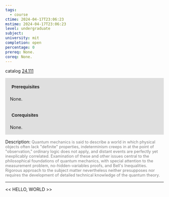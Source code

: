 ```yaml
---
tags:
  - course
ctime: 2024-04-17T23:06:23
mstime: 2024-04-17T23:06:23
level: undergraduate
subject: 
university: mit
completion: open
percentage: 0
prereq: None.
coreq: None.
---
```


catalog [24.111](http://student.mit.edu/catalog/m24a.html#24.111)

<span style="display: block; padding: 15px; background-color: rgb(100, 100, 100, 0.2);"><font id="m_prereq2847_0" style="display: block; font-family: Arial, sans-serif; font-weight: bold; padding: 5px">Prerequisites</font><br><span id="prereq2847_0">None.</span></span>
<span style="display: block; padding: 15px; background-color: rgb(100, 100, 100, 0.2);"><font id="m_coreq2847_0" style="display: block; font-family: Arial, sans-serif; font-weight: bold; padding: 5px">Corequisites</font><br><span id="coreq2847_0">None.</span></span>

<font style="">Description:</font>
<font style="color: grey; font-size: 0.8rem;">Quantum mechanics is said to describe a world in which physical objects often lack "definite" properties, indeterminism creeps in at the point of "observation," ordinary logic does not apply, and distant events are perfectly yet inexplicably correlated. Examination of these and other issues central to the philosophical foundations of quantum mechanics, with special attention to the measurement problem, no-hidden-variables proofs, and Bell's Inequalities. Rigorous approach to the subject matter nevertheless neither presupposes nor requires the development of detailed technical knowledge of the quantum theory.</font>



---

<< HELLO, WORLD >>
